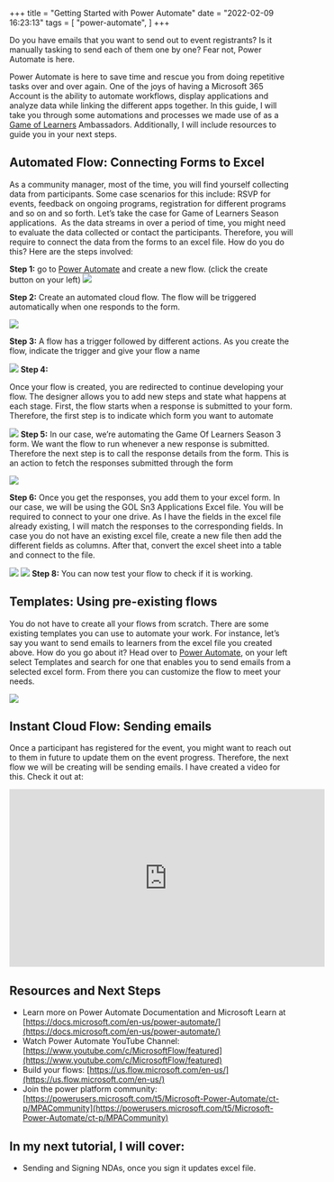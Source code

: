 +++
title = "Getting Started with Power Automate"
date = "2022-02-09 16:23:13"
tags = [
    "power-automate",
]
+++

Do you have emails that you want to send out to event registrants? Is it manually tasking to send each of them one by one? Fear not, Power Automate is here.
<!--more-->

Power Automate is here to save time and rescue you from doing repetitive tasks over and over again. One of the joys of having a Microsoft 365 Account is the ability to automate workflows, display applications and analyze data while linking the different apps together. In this guide, I will take you through some automations and processes we made use of as a [Game of Learners](https://aka.ms/gameoflearners) Ambassadors. Additionally, I will include resources to guide you in your next steps.

## **Automated Flow:** Connecting Forms to Excel

As a community manager, most of the time, you will find yourself collecting data from participants. Some case scenarios for this include: RSVP for events, feedback on ongoing programs, registration for different programs and so on and so forth. Let’s take the case for Game of Learners Season applications.  As the data streams in over a period of time, you might need to evaluate the data collected or contact the participants. Therefore, you will require to connect the data from the forms to an excel file. How do you do this? Here are the steps involved:

**Step 1:** go to [Power Automate](https://us.flow.microsoft.com/) and create a new flow. (click the create button on your left)
![](images/pa-001.png)

**Step 2:** Create an automated cloud flow. The flow will be triggered automatically when one responds to the form.


![](images/pa-002.png)

**Step 3:** A flow has a trigger followed by different actions. As you create the flow, indicate the trigger and give your flow a name

![](images/pa-003.png)
**Step 4:**

Once your flow is created, you are redirected to continue developing your flow. The designer allows you to add new steps and state what happens at each stage. First, the flow starts when a response is submitted to your form. Therefore, the first step is to indicate which form you want to automate

![](images/pa-004.png)
**Step 5:** In our case, we’re automating the Game Of Learners Season 3 form. We want the flow to run whenever a new response is submitted. Therefore the next step is to call the response details from the form. This is an action to fetch the responses submitted through the form

![](images/pa-005.png)

**Step 6:** Once you get the responses, you add them to your excel form. In our case, we will be using the GOL Sn3 Applications Excel file. You will be required to connect to your one drive. As I have the fields in the excel file already existing, I will match the responses to the corresponding fields. In case you do not have an existing excel file, create a new file then add the different fields as columns. After that, convert the excel sheet into a table and connect to the file.

![](images/pa-006.png)
![](images/pa-007.png)
**Step 8:** You can now test your flow to check if it is working.

## **Templates:** Using pre-existing flows

You do not have to create all your flows from scratch. There are some existing templates you can use to automate your work. For instance, let’s say you want to send emails to learners from the excel file you created above. How do you go about it? Head over to [Power Automate](https://us.flow.microsoft.com/), on your left select Templates and search for one that enables you to send emails from a selected excel form. From there you can customize the flow to meet your needs.

![](images/pa-008.png)

## **Instant Cloud Flow:** Sending emails

Once a participant has registered for the event, you might want to reach out to them in future to update them on the event progress. Therefore, the next flow we will be creating will be sending emails. I have created a video for this. Check it out at:

<iframe width="560" height="315" src="https://www.youtube.com/embed/jX-th_iW_ho" title="YouTube video player" frameborder="0" allow="accelerometer; autoplay; clipboard-write; encrypted-media; gyroscope; picture-in-picture" allowfullscreen></iframe>

## **Resources and Next Steps**

- Learn more on Power Automate Documentation and Microsoft Learn at [https://docs.microsoft.com/en-us/power-automate/](https://docs.microsoft.com/en-us/power-automate/)
- Watch Power Automate YouTube Channel: [https://www.youtube.com/c/MicrosoftFlow/featured](https://www.youtube.com/c/MicrosoftFlow/featured)
- Build your flows: [https://us.flow.microsoft.com/en-us/](https://us.flow.microsoft.com/en-us/)
- Join the power platform community: [https://powerusers.microsoft.com/t5/Microsoft-Power-Automate/ct-p/MPACommunity](https://powerusers.microsoft.com/t5/Microsoft-Power-Automate/ct-p/MPACommunity)

## In my next tutorial, I will cover:

- Sending and Signing NDAs, once you sign it updates excel file.